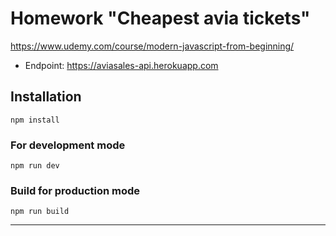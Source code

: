 # Homework "Cheapest avia tickets"

https://www.udemy.com/course/modern-javascript-from-beginning/

* Endpoint: https://aviasales-api.herokuapp.com

## Installation
```
npm install
```

### For development mode
```
npm run dev
```

### Build for production mode
```
npm run build
```
---
